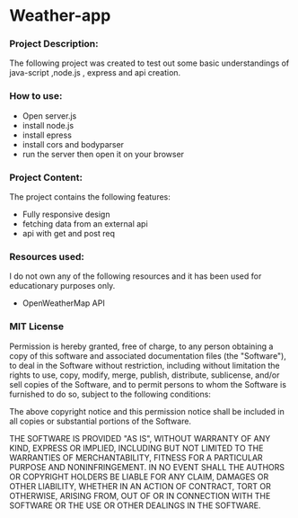 
# **Weather-app**

### Project Description:
The following project was created to test out some basic understandings of java-script ,node.js , express and api creation. 

### How to use:
- Open server.js
- install node.js
- install epress
- install cors and bodyparser
- run the server then open it on your browser

### Project Content:
The project contains the following features:
- Fully responsive design
- fetching data from an external api
- api with get and post req


### Resources used:
I do not own any of the following resources and it has been used for educationary purposes only.
- OpenWeatherMap API


### MIT License


Permission is hereby granted, free of charge, to any person obtaining a copy
of this software and associated documentation files (the "Software"), to deal
in the Software without restriction, including without limitation the rights
to use, copy, modify, merge, publish, distribute, sublicense, and/or sell
copies of the Software, and to permit persons to whom the Software is
furnished to do so, subject to the following conditions:

The above copyright notice and this permission notice shall be included in all
copies or substantial portions of the Software.

THE SOFTWARE IS PROVIDED "AS IS", WITHOUT WARRANTY OF ANY KIND, EXPRESS OR
IMPLIED, INCLUDING BUT NOT LIMITED TO THE WARRANTIES OF MERCHANTABILITY,
FITNESS FOR A PARTICULAR PURPOSE AND NONINFRINGEMENT. IN NO EVENT SHALL THE
AUTHORS OR COPYRIGHT HOLDERS BE LIABLE FOR ANY CLAIM, DAMAGES OR OTHER
LIABILITY, WHETHER IN AN ACTION OF CONTRACT, TORT OR OTHERWISE, ARISING FROM,
OUT OF OR IN CONNECTION WITH THE SOFTWARE OR THE USE OR OTHER DEALINGS IN THE
SOFTWARE.


